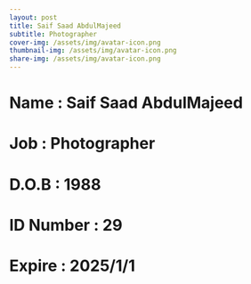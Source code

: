 ```yaml
---
layout: post
title: Saif Saad AbdulMajeed
subtitle: Photographer
cover-img: /assets/img/avatar-icon.png
thumbnail-img: /assets/img/avatar-icon.png
share-img: /assets/img/avatar-icon.png
---
```


# Name : Saif Saad AbdulMajeed 
# Job : Photographer
# D.O.B : 1988
# ID Number : 29
# Expire : 2025/1/1
